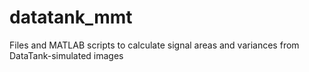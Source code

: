 # datatank_mmt
Files and MATLAB scripts to calculate signal areas and variances from DataTank-simulated images
